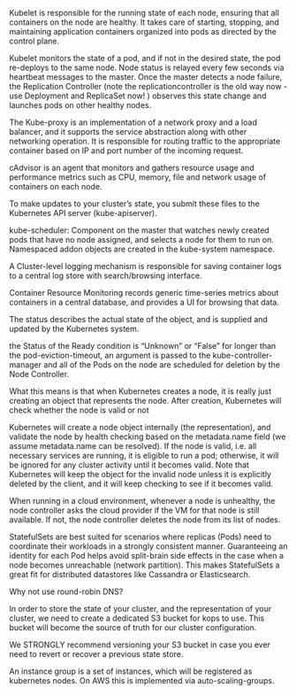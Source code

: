 Kubelet is responsible for the running state of each node, ensuring that all containers on the node are healthy. It takes care of starting, stopping, and maintaining application containers organized into pods as directed by the control plane.

Kubelet monitors the state of a pod, and if not in the desired state, the pod re-deploys to the same node. Node status is relayed every few seconds via heartbeat messages to the master. Once the master detects a node failure, the Replication Controller (note the replicationcontroller is the old way now - use Deployment and ReplicaSet now! ) observes this state change and launches pods on other healthy nodes.

The Kube-proxy is an implementation of a network proxy and a load balancer, and it supports the service abstraction along with other networking operation. It is responsible for routing traffic to the appropriate container based on IP and port number of the incoming request.

cAdvisor is an agent that monitors and gathers resource usage and performance metrics such as CPU, memory, file and network usage of containers on each node.

To make updates to your cluster’s state, you submit these files to the Kubernetes API server (kube-apiserver).

kube-scheduler: Component on the master that watches newly created pods that have no node assigned, and selects a node for them to run on.
Namespaced addon objects are created in the kube-system namespace.

A Cluster-level logging mechanism is responsible for saving container logs to a central log store with search/browsing interface.

Container Resource Monitoring records generic time-series metrics about containers in a central database, and provides a UI for browsing that data.

The status describes the actual state of the object, and is supplied and updated by the Kubernetes system.

the Status of the Ready condition is “Unknown” or “False” for longer than the pod-eviction-timeout, an argument is passed to the kube-controller-manager and all of the Pods on the node are scheduled for deletion by the Node Controller.

What this means is that when Kubernetes creates a node, it is really just creating an object that represents the node. After creation, Kubernetes will check whether the node is valid or not

Kubernetes will create a node object internally (the representation), and validate the node by health checking based on the metadata.name field (we assume metadata.name can be resolved). If the node is valid, i.e. all necessary services are running, it is eligible to run a pod; otherwise, it will be ignored for any cluster activity until it becomes valid. Note that Kubernetes will keep the object for the invalid node unless it is explicitly deleted by the client, and it will keep checking to see if it becomes valid.

When running in a cloud environment, whenever a node is unhealthy, the node controller asks the cloud provider if the VM for that node is still available. If not, the node controller deletes the node from its list of nodes.

StatefulSets are best suited for scenarios where replicas (Pods) need to coordinate their workloads in a strongly consistent manner. Guaranteeing an identity for each Pod helps avoid split-brain side effects in the case when a node becomes unreachable (network partition). This makes StatefulSets a great fit for distributed datastores like Cassandra or Elasticsearch.

Why not use round-robin DNS?


In order to store the state of your cluster, and the representation of your cluster, we need to create a dedicated S3 bucket for kops to use. This bucket will become the source of truth for our cluster configuration. 

We STRONGLY recommend versioning your S3 bucket in case you ever need to revert or recover a previous state store.

An instance group is a set of instances, which will be registered as kubernetes nodes. On AWS this is implemented via auto-scaling-groups.
